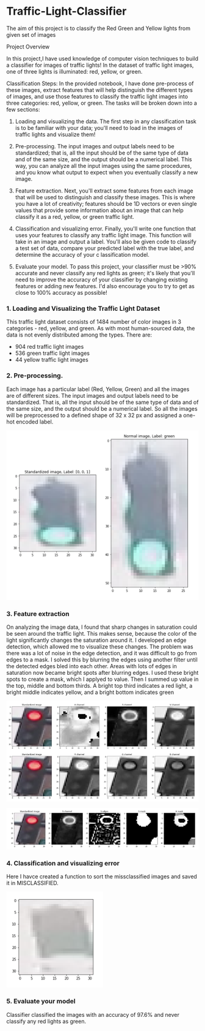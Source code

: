 # Traffic-Light-Classifier
The aim of this project is to classify the Red Green and Yellow lights from given set of images

Project Overview

In this project,I have used knowledge of computer vision techniques to build a classifier for images of traffic lights! 
In the dataset of traffic light images, one of three lights is illuminated: red, yellow, or green.

Classification Steps:
In the provided notebook, I have done pre-process of these images, extract features that will help distinguish the different types of images, 
and use those features to classify the traffic light images into three categories: red, yellow, or green. The tasks will be broken down into a few sections:

1. Loading and visualizing the data. The first step in any classification task is to be familiar with your data; you'll need to load in the images of traffic lights
and visualize them!

2. Pre-processing. The input images and output labels need to be standardized; that is, all the input should be of the same type of data and of the same size,
and the output should be a numerical label. This way, you can analyze all the input images using the same procedures, and you know what output to expect when you
eventually classify a new image.

3. Feature extraction. Next, you'll extract some features from each image that will be used to distinguish and classify these images. This is where you have a lot of creativity; 
features should be 1D vectors or even single values that provide some information about an image that can help classify it as a red, yellow, or green traffic light.

4. Classification and visualizing error. Finally, you'll write one function that uses your features to classify any traffic light image. This function will take in an image 
and output a label. You'll also be given code to classify a test set of data, compare your predicted label with the true label, and determine the accuracy of your c
lassification model.

5. Evaluate your model. To pass this project, your classifier must be >90% accurate and never classify any red lights as green; it's likely that you'll need to improve 
the accuracy of your classifier by changing existing features or adding new features. I'd also encourage you to try to get as close to 100% accuracy as possible!


### 1. Loading and Visualizing the Traffic Light Dataset

This traffic light dataset consists of 1484 number of color images in 3 categories - red, yellow, and green. As with most human-sourced data, the data is not evenly distributed among the types. There are:
* 904 red traffic light images
* 536 green traffic light images
* 44 yellow traffic light images

### 2. Pre-processing. 

Each image has a particular label (Red, Yellow, Green) and all the images are of different sizes. The input images and output labels need to be standardized. That is, all the input should be of the same type of data and of the same size, and the output should be a numerical label. So all the images will be preprocessed to a defined shape of 32 x 32 px and assigned a one-hot encoded label. 

![preprocessing](/figure/Std_img.PNG)

### 3. Feature extraction

On analyzing the image data, I found that sharp changes in saturation could be seen around the traffic light. This makes sense, because the color of the light significantly changes the saturation around it. I developed an edge detection, which allowed me to visualize these changes. The problem was there was a lot of noise in the edge detection, and it was difficult to go from edges to a mask. I solved this by blurring the edges using another filter until the detected edges bled into each other. Areas with lots of edges in saturation now became bright spots after blurring edges. I used these bright spots to create a mask, which I applyed to value. Then I summed up value in the top, middle and bottom thirds. A bright top third indicates a red light, a bright middle indicates yellow, and a bright bottom indicates green

![FE](/figure/HSV.PNG)


![FE2](/figure/H_mask.PNG)

### 4. Classification and visualizing error
Here I havce created a function to sort the missclassified images and saved it in MISCLASSIFIED.

![Cla](/figure/Miss.PNG)

### 5. Evaluate your model
Classifier classified the images with an accuracy of 97.6% and never classify any red lights as green.
